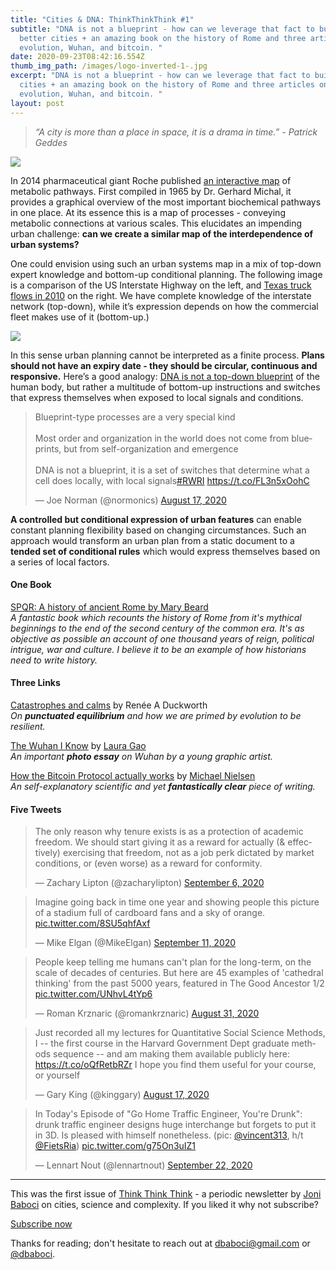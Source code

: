 ```yaml
---
title: "Cities & DNA: ThinkThinkThink #1"
subtitle: "DNA is not a blueprint - how can we leverage that fact to build
  better cities + an amazing book on the history of Rome and three articles on
  evolution, Wuhan, and bitcoin. "
date: 2020-09-23T08:42:16.554Z
thumb_img_path: /images/logo-inverted-1-.jpg
excerpt: "DNA is not a blueprint - how can we leverage that fact to build better
  cities + an amazing book on the history of Rome and three articles on
  evolution, Wuhan, and bitcoin. "
layout: post
---
```

> *“A city is more than a place in space, it is a drama in time.” - Patrick Geddes*

[![](https://cdn.substack.com/image/fetch/w_1456,c_limit,f_auto,q_auto:good,fl_progressive:steep/https%3A%2F%2Fbucketeer-e05bbc84-baa3-437e-9518-adb32be77984.s3.amazonaws.com%2Fpublic%2Fimages%2Fd9d1fd8f-922b-4c13-87f1-b953f70fb788_1260x247.png)](http://biochemical-pathways.com/#/map/1)

In 2014 pharmaceutical giant Roche published [an interactive map](http://biochemical-pathways.com/#/map/1) of metabolic pathways. First compiled in 1965 by Dr. Gerhard Michal, it provides a graphical overview of the most important biochemical pathways in one place. At its essence this is a map of processes - conveying metabolic connections at various scales. This elucidates an impending urban challenge: **can we create a similar map of the interdependence of urban systems?**

One could envision using such an urban systems map in a mix of top-down expert knowledge and bottom-up conditional planning. The following image is a comparison of the US Interstate Highway on the left, and [Texas truck flows in 2010](https://ops.fhwa.dot.gov/freight/freight_analysis/state_info/texas/images/hi_res_pdf/tx_trkflow_2010.pdf) on the right. We have complete knowledge of the interstate network (top-down), while it’s expression depends on how the commercial fleet makes use of it (bottom-up.)

[![](https://cdn.substack.com/image/fetch/w_1456,c_limit,f_auto,q_auto:good,fl_progressive:steep/https%3A%2F%2Fbucketeer-e05bbc84-baa3-437e-9518-adb32be77984.s3.amazonaws.com%2Fpublic%2Fimages%2F6c9f7c5f-c807-4da2-86fe-90d0f3aff9fd_1100x500.jpeg)](https://cdn.substack.com/image/fetch/f_auto,q_auto:good,fl_progressive:steep/https%3A%2F%2Fbucketeer-e05bbc84-baa3-437e-9518-adb32be77984.s3.amazonaws.com%2Fpublic%2Fimages%2F6c9f7c5f-c807-4da2-86fe-90d0f3aff9fd_1100x500.jpeg)

In this sense urban planning cannot be interpreted as a finite process. **Plans should not have an expiry date - they should be circular, continuous and responsive.** Here’s a good analogy: [DNA is not a top-down blueprint](https://blogs.scientificamerican.com/observations/dna-is-not-a-blueprint/) of the human body, but rather a multitude of bottom-up instructions and switches that express themselves when exposed to local signals and conditions.

<blockquote class="twitter-tweet"><p lang="en" dir="ltr">Blueprint-type processes are a very special kind<br><br>Most order and organization in the world does not come from blueprints, but from self-organization and emergence <br><br>DNA is not a blueprint, it is a set of switches that determine what a cell does locally, with local signals<a href="https://twitter.com/hashtag/RWRI?src=hash&amp;ref_src=twsrc%5Etfw">#RWRI</a> <a href="https://t.co/FL3n5xOohC">https://t.co/FL3n5xOohC</a></p>&mdash; Joe Norman (@normonics) <a href="https://twitter.com/normonics/status/1295418258607280131?ref_src=twsrc%5Etfw">August 17, 2020</a></blockquote> <script async src="https://platform.twitter.com/widgets.js" charset="utf-8"></script> 

**A controlled but conditional expression of urban features** can enable constant planning flexibility based on changing circumstances. Such an approach would transform an urban plan from a static document to a **tended set of conditional rules** which would express themselves based on a series of local factors.

#### One Book

[SPQR: A history of ancient Rome by Mary Beard](https://www.goodreads.com/book/show/28789711-spqr)\
*A fantastic book which recounts the history of Rome from it's mythical beginnings to the end of the second century of the common era. It's as objective as possible an account of one thousand years of reign, political intrigue, war and culture. I believe it to be an example of how historians need to write history.*

#### Three Links

[Catastrophes and calms](https://aeon.co/essays/catastrophe-drives-evolution-but-life-resides-in-the-pauses) by Renée A Duckworth\
*On **punctuated equilibrium** and how we are primed by evolution to be resilient.*

[The Wuhan I Know](http://lauragao.com/wuhan) by [Laura Gao](https://twitter.com/heylauragao)\
*An important **photo essay** on Wuhan by a young graphic artist.*

[How the Bitcoin Protocol actually works](http://www.michaelnielsen.org/ddi/how-the-bitcoin-protocol-actually-works/) by [Michael Nielsen](https://twitter.com/michael_nielsen)\
*An self-explanatory scientific and yet **fantastically clear** piece of writing.*

#### Five Tweets

<blockquote class="twitter-tweet"><p lang="en" dir="ltr">The only reason why tenure exists is as a protection of academic freedom. We should start giving it as a reward for actually (&amp; effectively) exercising that freedom, not as a job perk dictated by market conditions, or (even worse) as a reward for conformity.</p>&mdash; Zachary Lipton (@zacharylipton) <a href="https://twitter.com/zacharylipton/status/1302472985224323073?ref_src=twsrc%5Etfw">September 6, 2020</a></blockquote> <script async src="https://platform.twitter.com/widgets.js" charset="utf-8"></script> 

<blockquote class="twitter-tweet"><p lang="en" dir="ltr">Imagine going back in time one year and showing people this picture of a stadium full of cardboard fans and a sky of orange. <a href="https://t.co/8SU5qhfAxf">pic.twitter.com/8SU5qhfAxf</a></p>&mdash; Mike Elgan (@MikeElgan) <a href="https://twitter.com/MikeElgan/status/1304500599468171264?ref_src=twsrc%5Etfw">September 11, 2020</a></blockquote> <script async src="https://platform.twitter.com/widgets.js" charset="utf-8"></script> 

<blockquote class="twitter-tweet"><p lang="en" dir="ltr">People keep telling me humans can&#39;t plan for the long-term, on the scale of decades of centuries. But here are 45 examples of &#39;cathedral thinking&#39; from the past 5000 years, featured in The Good Ancestor 1/2 <a href="https://t.co/UNhvL4tYp6">pic.twitter.com/UNhvL4tYp6</a></p>&mdash; Roman Krznaric (@romankrznaric) <a href="https://twitter.com/romankrznaric/status/1300388473900326912?ref_src=twsrc%5Etfw">August 31, 2020</a></blockquote> <script async src="https://platform.twitter.com/widgets.js" charset="utf-8"></script> 

<blockquote class="twitter-tweet"><p lang="en" dir="ltr">Just recorded all my lectures for Quantitative Social Science Methods, I -- the first course in the Harvard Government Dept graduate methods sequence -- and am making them available publicly here: <a href="https://t.co/oQfRetbRZr">https://t.co/oQfRetbRZr</a> I hope you find them useful for your course, or yourself</p>&mdash; Gary King (@kinggary) <a href="https://twitter.com/kinggary/status/1295423190831902721?ref_src=twsrc%5Etfw">August 17, 2020</a></blockquote> <script async src="https://platform.twitter.com/widgets.js" charset="utf-8"></script> 

<blockquote class="twitter-tweet"><p lang="en" dir="ltr">In Today&#39;s Episode of &quot;Go Home Traffic Engineer, You&#39;re Drunk&quot;: drunk traffic engineer designs huge interchange but forgets to put it in 3D. Is pleased with himself nonetheless. (pic: <a href="https://twitter.com/vincent313?ref_src=twsrc%5Etfw">@vincent313</a>, h/t <a href="https://twitter.com/FietsRia?ref_src=twsrc%5Etfw">@FietsRia</a>) <a href="https://t.co/g75On3uIZ1">pic.twitter.com/g75On3uIZ1</a></p>&mdash; Lennart Nout (@lennartnout) <a href="https://twitter.com/lennartnout/status/1308258454587482112?ref_src=twsrc%5Etfw">September 22, 2020</a></blockquote> <script async src="https://platform.twitter.com/widgets.js" charset="utf-8"></script> 

- - -

This was the first issue of [Think Think Think](https://thinkthinkthink.substack.com) - a periodic newsletter by [Joni Baboci](https://joni.baboci.net) on cities, science and complexity. If you liked it why not subscribe?

[Subscribe now](%%checkout_url%%)

Thanks for reading; don't hesitate to reach out at [dbaboci@gmail.com](mailto:dbaboci@gmail.com) or [@dbaboci](http://twitter.com/dbaboci).